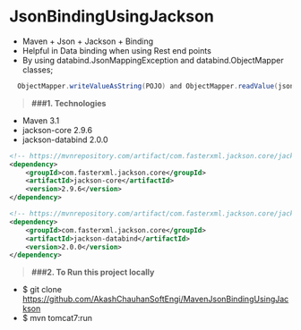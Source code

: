 # JsonBindingUsingJackson

* Maven + Json + Jackson + Binding
* Helpful in Data binding when using Rest end points
* By using databind.JsonMappingException and databind.ObjectMapper classes;
```java
  ObjectMapper.writeValueAsString(POJO) and ObjectMapper.readValue(json, POJO.class);
```

> **###1. Technologies**
* Maven 3.1
* jackson-core 2.9.6
* jackson-databind 2.0.0
```xml
<!-- https://mvnrepository.com/artifact/com.fasterxml.jackson.core/jackson-core -->
<dependency>
	<groupId>com.fasterxml.jackson.core</groupId>
	<artifactId>jackson-core</artifactId>
	<version>2.9.6</version>
</dependency>

<!-- https://mvnrepository.com/artifact/com.fasterxml.jackson.core/jackson-databind -->
<dependency>
	<groupId>com.fasterxml.jackson.core</groupId>
	<artifactId>jackson-databind</artifactId>
	<version>2.0.0</version>
</dependency>
```

> **###2. To Run this project locally**
* $ git clone https://github.com/AkashChauhanSoftEngi/MavenJsonBindingUsingJackson
* $ mvn tomcat7:run
